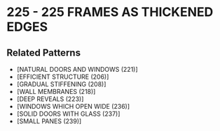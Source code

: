 # 225 - 225 FRAMES AS THICKENED EDGES

## Related Patterns

- [NATURAL DOORS AND WINDOWS (221)]
- [EFFICIENT STRUCTURE (206)]
- [GRADUAL STIFFENING (208)]
- [WALL MEMBRANES (218)]
- [DEEP REVEALS (223)]
- [WINDOWS WHICH OPEN WIDE (236)]
- [SOLID DOORS WITH GLASS (237)]
- [SMALL PANES (239)]
